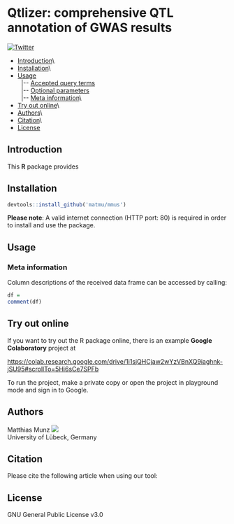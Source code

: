 # Qtlizer: comprehensive QTL annotation of GWAS results
[![Twitter](https://img.shields.io/twitter/url/http/shields.io.svg?style=social)](https://twitter.com/intent/tweet?hashtags=Qtlizer&url=https://www.biorxiv.org/content/10.1101/495903v2&screen_name=_matmu)


+ [Introduction](#Introduction)\
+ [Installation](#Installation)\
+ [Usage](#Usage)\
&nbsp;&nbsp;|-- [Accepted query terms](#Accepted-query-terms)\
&nbsp;&nbsp;|-- [Optional parameters](#Optional-parameters)\
&nbsp;&nbsp;|-- [Meta information](#Meta-information)\
+ [Try out online](#Try-out-online)\
+ [Authors](#Authors)\
+ [Citation](#Citation)\
+ [License](#License)


## Introduction
This **R** package provides 

## Installation
```R
devtools::install_github('matmu/mmus')
```

**Please note**: A valid internet connection (HTTP port: 80) is required in order to install and use the package.


## Usage


### Meta information
Column descriptions of the received data frame can be accessed by calling:

```R
df = 
comment(df)
```

## Try out online
If you want to try out the R package online, there is an example **Google Colaboratory** project at

https://colab.research.google.com/drive/1i1sjQHCjaw2wYzVBnXQ9iaghnk-jSU95#scrollTo=5Hi6sCe7SPFb

To run the project, make a private copy or open the project in playground mode and sign in to Google. 


## Authors
Matthias Munz [![](https://img.shields.io/twitter/follow/_matmu?label=Follow&style=social)](https://img.shields.io/twitter/follow/_matmu?label=Follow&style=social)\
University of Lübeck, Germany


## Citation
Please cite the following article when using our tool:


## License
GNU General Public License v3.0


